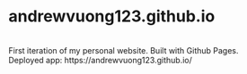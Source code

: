 # andrewvuong123.github.io
<br>
First iteration of my personal website. Built with Github Pages. 
<br>
Deployed app: https://andrewvuong123.github.io/
